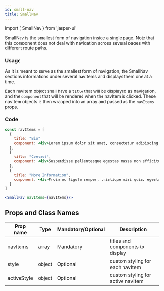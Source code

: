 ```yaml
---
id: small-nav
title: SmallNav
---
```


import { SmallNav } from 'jasper-ui'

SmallNav is the smallest form of navigation inside a single page. Note that this component does not deal with navigation across several pages with different route paths. 

### Usage

As it is meant to serve as the smallest form of navigation, the SmallNav sections informations under several navItems and displays them one at a time. 

Each navItem object shall have a `title` that will be displayed as navigation, and the `component` that will be rendered when the navItem is clicked. These navItem objects is then wrapped into an array and passed as the `navItems` props. 

### Code
```jsx
const navItems = [
  {
    title: "Bio",
    component: <div>Lorem ipsum dolor sit amet, consectetur adipiscing elit. Suspendisse felis tortor, egestas sit amet lorem eget, blandit egestas elit. Sed ac lacus ut felis rhoncus.</div>
  },
  {
    title: "Contact",
    component: <div>Suspendisse pellentesque egestas massa non efficitur. Orci varius natoque penatibus et magnis dis parturient montes, nascetur ridiculus mus. Cras in ullamcorper urna, in auctor nulla.</div>
  },
  {
    title: "More Information",
    component: <div>Proin ac ligula semper, tristique nisi quis, egestas tortor. Vestibulum diam augue, lacinia non vehicula eu, efficitur non risus. Maecenas non turpis id mauris pellentesque.</div>
  }
]

<SmallNav navItems={navItems}/>
```

## Props and Class Names

| Prop name   | Type   | Mandatory/Optional | Description                       |
| ----------- | ------ | ------------------ | --------------------------------- |
| navItems    | array  | Mandatory          | titles and components to display  |
| style       | object | Optional           | custom styling for each navItem   |
| activeStyle | object | Optional           | custom styling for active navItem |

